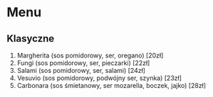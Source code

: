 # Menu

## Klasyczne
  1. Margherita (sos pomidorowy, ser, oregano) [20zł]
  2. Fungi (sos pomidorowy, ser, pieczarki) [22zł]
  3. Salami (sos pomidorowy, ser, salami) [24zł]
  4. Vesuvio (sos pomidorowy, podwójny ser, szynka) [23zł]
  5. Carbonara (sos śmietanowy, ser mozarella, boczek, jajko) [28zł]
